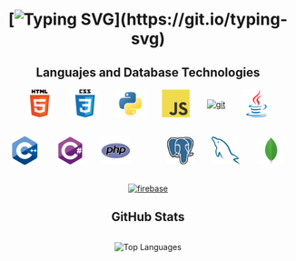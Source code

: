 <div align="center">

  <h1>
    
  [![Typing SVG](https://readme-typing-svg.herokuapp.com?font=Fira+Code&size=23&duration=1&pause=1&multiline=true&repeat=false&width=435&lines=Hi+There%2C+Welcome+to+my+Github+profile!)](https://git.io/typing-svg)
  </h1>
  
  ## Languajes and Database Technologies
  
  <div style="display: flex; flex-wrap: wrap; justify-content: center; gap: 30px; align-items: center; margin-bottom: 20px;">
    <a href="https://www.w3.org/html/" target="_blank">
    <img src="https://raw.githubusercontent.com/devicons/devicon/master/icons/html5/html5-original-wordmark.svg" alt="html5" width="50" height="50"/>
  </a>
  <a href="https://www.w3schools.com/css/" target="_blank">
    <img src="https://raw.githubusercontent.com/devicons/devicon/master/icons/css3/css3-original-wordmark.svg" alt="css3" width="50" height="50"/>
  </a>
  <a href="https://www.python.org" target="_blank">
    <img src="https://raw.githubusercontent.com/devicons/devicon/master/icons/python/python-original.svg" alt="python" width="50" height="50"/>
  </a>
  <a href="https://developer.mozilla.org/en-US/docs/Web/JavaScript" target="_blank">
    <img src="https://raw.githubusercontent.com/devicons/devicon/master/icons/javascript/javascript-original.svg" alt="javascript" width="50" height="50"/>
  </a>
  <a href="https://git-scm.com/" target="_blank">
    <img src="https://www.vectorlogo.zone/logos/git-scm/git-scm-icon.svg" alt="git" width="50" height="50"/>
  </a>
  <a href="https://www.java.com/" target="_blank">
    <img src="https://raw.githubusercontent.com/devicons/devicon/master/icons/java/java-original.svg" alt="java" width="50" height="50"/>
  </a>
  <a href="https://isocpp.org/" target="_blank">
    <img src="https://raw.githubusercontent.com/devicons/devicon/master/icons/cplusplus/cplusplus-original.svg" alt="c++" width="50" height="50"/>
  </a>
  <a href="https://learn.microsoft.com/en-us/dotnet/csharp/" target="_blank">
    <img src="https://raw.githubusercontent.com/devicons/devicon/master/icons/csharp/csharp-original.svg" alt="c#" width="50" height="50"/>
  </a>
  <a href="https://www.php.net/" target="_blank">
    <img src="https://raw.githubusercontent.com/devicons/devicon/master/icons/php/php-original.svg" alt="php" width="50" height="50"/>
  </a>
    
  &nbsp;

  <a href="https://www.postgresql.org/" target="_blank">
    <img src="https://raw.githubusercontent.com/devicons/devicon/master/icons/postgresql/postgresql-original.svg" alt="postgresql" width="50" height="50"/>
  </a>
  <a href="https://www.mysql.com/" target="_blank">
    <img src="https://raw.githubusercontent.com/devicons/devicon/master/icons/mysql/mysql-original.svg" alt="mysql" width="50" height="50"/>
  </a>
  <a href="https://www.mongodb.com/" target="_blank">
    <img src="https://raw.githubusercontent.com/devicons/devicon/master/icons/mongodb/mongodb-original.svg" alt="mongodb" width="50" height="50"/>
  </a>
  <a href="https://firebase.google.com/" target="_blank">
    <img src="https://cdn.jsdelivr.net/gh/devicons/devicon@latest/icons/firebase/firebase-original-wordmark.svg" alt="firebase" width="50" height="50"/>     
  </a>
</div>
  

  ## GitHub Stats
  <div style="display: flex; flex-direction: column; align-items: center; justify-content: center;">
  
  ![Top Languages](https://github-readme-stats.vercel.app/api/top-langs/?username=efrainsalzar&layout=compact&bg_color=000000&title_color=ffffff&icon_color=ffffff&text_color=ffffff&border_radius=10)
  
  </div>
</div>
